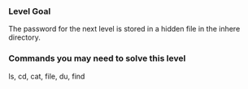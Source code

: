 ### Level Goal

The password for the next level is stored in a hidden file in the inhere directory.

### Commands you may need to solve this level

ls, cd, cat, file, du, find
